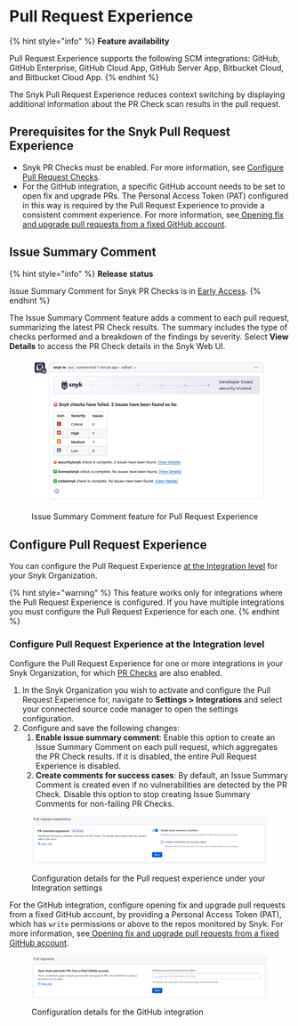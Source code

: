 # Pull Request Experience

{% hint style="info" %}
**Feature availability**

Pull Request Experience supports the following SCM integrations: GitHub, GitHub Enterprise, GitHub Cloud App, GitHub Server App, Bitbucket Cloud, and Bitbucket Cloud App.
{% endhint %}

The Snyk Pull Request Experience reduces context switching by displaying additional information about the PR Check scan results in the pull request.

## Prerequisites for the Snyk Pull Request Experience

* Snyk PR Checks must be enabled. For more information, see [Configure Pull Request Checks](configure-pull-request-checks.md).
* For the GitHub integration, a specific GitHub account needs to be set to open fix and upgrade PRs. The Personal Access Token (PAT) configured in this way is required by the Pull Request Experience to provide a consistent comment experience. For more information, see[ ](../snyk-pull-or-merge-requests/opening-fix-and-upgrade-pull-requests-from-a-fixed-github-account.md)[Opening fix and upgrade pull requests from a fixed GitHub account](../snyk-pull-or-merge-requests/opening-fix-and-upgrade-pull-requests-from-a-fixed-github-account.md).

## Issue Summary Comment

{% hint style="info" %}
**Release status**

Issue Summary Comment for Snyk PR Checks is in [Early Access](../../../getting-started/snyk-release-process.md).
{% endhint %}

The Issue Summary Comment feature adds a comment to each pull request, summarizing the latest PR Check results. The summary includes the type of checks performed and a breakdown of the findings by severity. Select **View Details** to access the PR Check details in the Snyk Web UI.

<figure><img src="../../../.gitbook/assets/image (586).png" alt=""><figcaption><p>Issue Summary Comment feature for Pull Request Experience</p></figcaption></figure>

## Configure Pull Request Experience

You can configure the Pull Request Experience [at the Integration level](pull-request-experience.md#configure-pr-checks-at-the-integration-level) for your Snyk Organization.

{% hint style="warning" %}
This feature works only for integrations where the Pull Request Experience is configured. If you have multiple integrations you must configure the Pull Request Experience for each one.
{% endhint %}

### Configure Pull Request Experience at the Integration level

Configure the Pull Request Experience for one or more integrations in your Snyk Organization, for which [PR Checks](configure-pull-request-checks.md#configure-pr-checks-at-the-integration-level) are also enabled.

1. In the Snyk Organization you wish to activate and configure the Pull Request Experience for, navigate to **Settings >** **Integrations** and select your connected source code manager to open the settings configuration.
2. Configure and save the following changes:
   1. **Enable issue summary comment**: Enable this option to create an Issue Summary Comment on each pull request, which aggregates the PR Check results. If it is disabled, the entire Pull Request Experience is disabled.
   2. **Create comments for success cases**: By default, an Issue Summary Comment is created even if no vulnerabilities are detected by the PR Check. Disable this option to stop creating Issue Summary Comments for non-failing PR Checks.

<figure><img src="../../../.gitbook/assets/image (1).png" alt=""><figcaption><p>Configuration details for the Pull request experience under your Integration settings</p></figcaption></figure>

For the GitHub integration, configure opening fix and upgrade pull requests from a fixed GitHub account, by providing a Personal Access Token (PAT), which has `write` permissions or above to the repos monitored by Snyk. For more information, see[  ](../snyk-pull-or-merge-requests/opening-fix-and-upgrade-pull-requests-from-a-fixed-github-account.md)[Opening fix and upgrade pull requests from a fixed GitHub account](../snyk-pull-or-merge-requests/opening-fix-and-upgrade-pull-requests-from-a-fixed-github-account.md).

<figure><img src="../../../.gitbook/assets/image.png" alt=""><figcaption><p>Configuration details for the GitHub integration</p></figcaption></figure>
